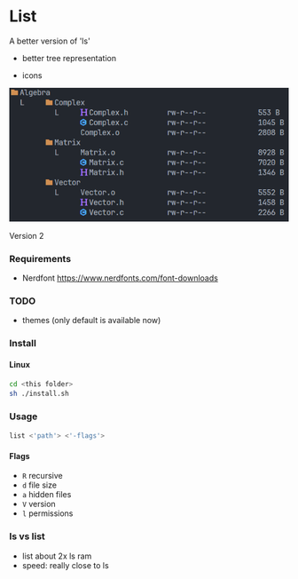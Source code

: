 # List


A better version of 'ls'

- better tree representation

- icons

![alt text](./screenshots/image.png)

Version 2

### Requirements

- Nerdfont https://www.nerdfonts.com/font-downloads

### TODO

- themes (only default is available now)

### Install

#### Linux

```sh
cd <this folder>
sh ./install.sh
```

### Usage
``` bash
list <'path'> <'-flags'>
```

#### Flags

- ```R``` recursive 
- ```d``` file size
- ```a``` hidden files
- ```V``` version
- ```l``` permissions

### ls vs list

- list about 2x ls ram
- speed: really close to ls
